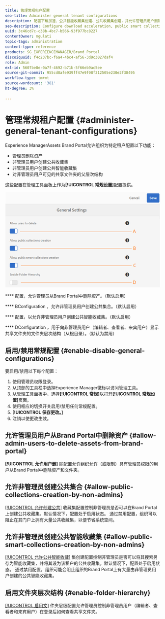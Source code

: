 ```yaml
---
title: 管理常规租户配置
seo-title: Administer general tenant configurations
description: 配置下载加速、公共智能收藏集创建、公共收藏集创建，并允许管理员用户删除租户上的资产。
seo-description: Configure download acceleration, public smart collection creation, public collection creation, and enable admin users to delete assets on tenants.
uuid: 3c46cd7c-c38b-4bc7-b566-93f977bc8227
contentOwner: mgulati
topic-tags: administration
content-type: reference
products: SG_EXPERIENCEMANAGER/Brand_Portal
discoiquuid: f4c237bc-f6a4-4bc4-af56-3d9c3027daf4
role: Admin
exl-id: 5607be8e-0a7f-4692-b71b-5f66eb9ac5ee
source-git-commit: 955cd8afe939ff47e9f08f312505e230e2f38495
workflow-type: tm+mt
source-wordcount: '381'
ht-degree: 3%

---
```


# 管理常规租户配置 {#administer-general-tenant-configurations}

Experience ManagerAssets Brand Portal允许组织为特定租户配置以下功能：

* 管理员删除资产
* 非管理员用户创建公共收藏集
* 非管理员用户创建公共智能收藏集
* 对非管理员用户可见的共享文件夹的父层次结构

这些配置在管理工具面板上作为&#x200B;**[!UICONTROL 常规设置]**&#x200B;配置提供。

![](assets/general-config.png)

****   配置，允许管理员从Brand Portal中删除资产。（默认启用）

****   BConfiguration ，允许非管理员用户创建公共集合。（默认启用）

****   配置，以允许非管理员用户创建公共智能收藏集。（默认启用）

****  DConfiguration ，用于向非管理员用户（编辑者、查看者、来宾用户）显示共享文件夹的文件夹层次结构（从根目录）。（默认为禁用）

## 启用/禁用常规配置 {#enable-disable-general-configurations}

要启用/禁用以下每个配置：

1. 使用管理员权限登录。
1. 从顶部的工具栏中选择Experience Manager徽标以访问管理工具。
1. 从管理工具面板中，选择&#x200B;**[!UICONTROL 常规]**&#x200B;以打开&#x200B;**[!UICONTROL 常规设置]**&#x200B;页面。
1. 使用相应的切换开关启用/禁用任何常规配置。
1. **[!UICONTROL 保存更改。]**
1. 注销以使更改生效。

## 允许管理员用户从Brand Portal中删除资产 {#allow-admin-users-to-delete-assets-from-brand-portal}

**[!UICONTROL 允许用户删]** 除配置允许组织允许（或限制）具有管理员权限的用户从Brand Portal中删除资产和文件夹。

## 允许非管理员创建公共集合 {#allow-public-collections-creation-by-non-admins}

[[!UICONTROL 允许创建公共]](../using/brand-portal-share-collection.md#main-pars-text-1915052376) 收藏集配置控制非管理员是否可以在Brand Portal上创建公共收藏集。默认情况下，配置处于启用状态。 通过禁用配置，组织可以阻止在其门户上拥有大量公共收藏集，以便节省系统空间。

## 允许非管理员创建公共智能收藏集 {#allow-public-smart-collections-creation-by-non-admins}

[[!UICONTROL 允许公共智能收藏]](../using/brand-portal-searching.md#main-pars-header-500620467) 集创建配置控制非管理员是否可以将其搜索另存为智能收藏集，并将其设为该租户的公共收藏集。默认情况下，配置处于启用状态。 通过禁用配置，组织可能会阻止组织的Brand Portal上有大量由非管理员用户创建的公共智能收藏集。

<!-- 
## Allow download acceleration {#allow-download-acceleration}

[[!UICONTROL Allow download acceleration]](../using/accelerated-download.md) configuration lets the organizations to allow accelerated downloads of assets from Brand Portal and shared links, by integrating with IBM Aspera Connect that is an install-on-demand application. The application uses proprietary technology to remove TCP overheads.
-->

## 启用文件夹层次结构 {#enable-folder-hierarchy}

[[!UICONTROL 启用文]](../using/brand-portal-sharing-folders.md#non-admin-user-access-to-shared-folders) 件夹层级配置允许管理员控制非管理员用户（编辑者、查看者和来宾用户）在登录后如何查看共享文件夹。
